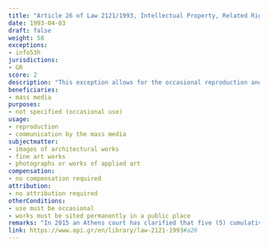 ```yaml
---
title: "Article 26 of Law 2121/1993, Intellectual Property, Related Rights and Cultural Issues"
date: 1993-04-03
draft: false
weight: 58
exceptions:
- info53h
jurisdictions:
- GR
score: 2
description: "This exception allows for the occasional reproduction and communication by the mass media of images of architectural works, fine art works, photographs or works of applied art, which are sited permanently in a public place, without the consent of the author and without payment." 
beneficiaries:
- mass media
purposes: 
- not specified (occasional use)
usage:
- reproduction 
- communication by the mass media
subjectmatter:
- images of architectural works
- fine art works
- photographs or works of applied art
compensation:
- no compensation required
attribution: 
- no attribution required
otherConditions: 
- use must be occasional
- works must be sited permanently in a public place
remarks: "In 2015 an Athens court has clarified that five (5) cumulative conditions should be met in order for Article 26 to be applicable: i) the architectural works, fine art works, photographs or works of applied art shall be placed in public space or can be seen from a public space. So, a work that is not placed in a public space or cannot be seen from a public space are not covered. The same goes for parts of a work that cannot be seen from a public space; ii) the work shall be sited permanently in a public place, without a time limit; iii) the occasional reproduction and communication of images of architectural works, fine art works, photographs or works of applied art have to be two dimensional (2D); iv) the reproduction and communication of the work have to be occasional, meaning that it must not constitute the basic and most fundamental part of the communication. Instead, it must have a secondary and ancillary character; and v) the communication of the work must be performed by mass media, no matter who is the entity that proceeded to the occasional reproduction. The term mass media covers newspapers, magazines, broadcasters and the internet (Athens Multimember Court of First Instance, 3141/2015)."
link: https://www.opi.gr/en/library/law-2121-1993#a26
---
```

